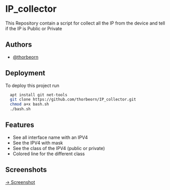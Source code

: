 
# IP_collector

This Repository contain a script for collect all the IP from the device and tell if the IP is Public or Private


## Authors

- [@thorbeorn](https://github.com/thorbeorn)


## Deployment

To deploy this project run

```bash
  apt install git net-tools
  git clone https://github.com/thorbeorn/IP_collector.git
  chmod a+x bash.sh
  ./bash.sh
```

## Features

- See all interface name with an IPV4
- See the IPV4 with mask
- See the class of the IPV4 (public or private)
- Colored line for the different class


## Screenshots

[-> Screenshot](https://ibb.co/8Xk80y8)

